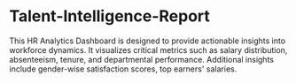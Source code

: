 # Talent-Intelligence-Report
This HR Analytics Dashboard is designed to provide actionable insights into workforce dynamics. It visualizes critical metrics such as salary distribution, absenteeism, tenure, and departmental performance. Additional insights include gender-wise satisfaction scores, top earners' salaries.
